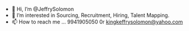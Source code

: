 - 👋 Hi, I’m @JeffrySolomon
- 👀 I’m interested in Sourcing, Recruitment, Hiring, Talent Mapping.
- 📫 How to reach me ... 9941905050 0r kingkeffrysolomon@yahoo.com

<!---
JeffrySolomon/JeffrySolomon is a ✨ special ✨ repository because its `README.md` (this file) appears on your GitHub profile.
You can click the Preview link to take a look at your changes.
--->
